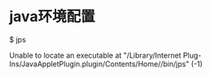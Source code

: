 # java环境配置

$ jps

Unable to locate an executable at "/Library/Internet Plug-Ins/JavaAppletPlugin.plugin/Contents/Home//bin/jps" \(-1\)

